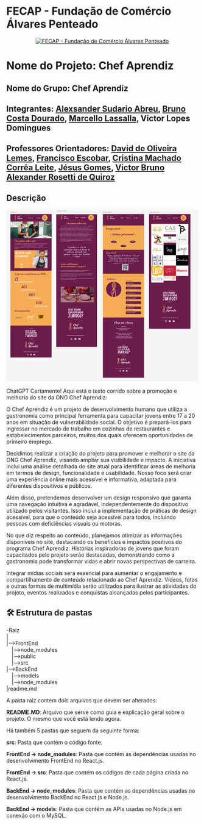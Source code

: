 # FECAP - Fundação de Comércio Álvares Penteado

<p align="center">
<a href= "https://www.fecap.br/"><img src="https://encrypted-tbn0.gstatic.com/images?q=tbn:ANd9GcRhZPrRa89Kma0ZZogxm0pi-tCn_TLKeHGVxywp-LXAFGR3B1DPouAJYHgKZGV0XTEf4AE&usqp=CAU" alt="FECAP - Fundação de Comércio Álvares Penteado" border="0"></a>
</p>

# Nome do Projeto: Chef Aprendiz

## Nome do Grupo: Chef Aprendiz

## Integrantes: <a href="https://www.linkedin.com/in/alexsander-sudario-0a793524a/"> Alexsander Sudario Abreu</a>, <a href="https://www.linkedin.com/in/bruno-costa-dourado-192b3b26a/">Bruno Costa Dourado</a>, <a href="https://www.linkedin.com/in/marcello-lassalla-a146b8225/">Marcello Lassalla</a>, <a> Victor Lopes Domingues </a>

## Professores Orientadores: <a href="https://www.linkedin.com/in/dolemes//">David de Oliveira Lemes</a>, <a href="https://www.linkedin.com/in/francisco-escobar/">Francisco Escobar</a>, <a href="https://www.linkedin.com/in/cristina-machado-corrêa-leite-630309160/">Cristina Machado Corrêa Leite</a>, <a href="https://www.linkedin.com/in/jésus-gomes-83b769108/">Jésus Gomes</a>, <a href="https://www.linkedin.com/in/victorbarq">Victor Bruno Alexander Rosetti de Quiroz</a>

## Descrição
<p align="center">
<img src="https://github.com/2023-2-MCC2/Projeto6/blob/main/Design%20Site.png" alt="YoungLeader" border="0">


ChatGPT
Certamente! Aqui está o texto corrido sobre a promoção e melhoria do site da ONG Chef Aprendiz:

O Chef Aprendiz é um projeto de desenvolvimento humano que utiliza a gastronomia como principal ferramenta para capacitar jovens entre 17 a 20 anos em situação de vulnerabilidade social. O objetivo é prepará-los para ingressar no mercado de trabalho em cozinhas de restaurantes e estabelecimentos parceiros, muitos dos quais oferecem oportunidades de primeiro emprego.

Decidimos realizar a criação do projeto para promover e melhorar o site da ONG Chef Aprendiz, visando ampliar sua visibilidade e impacto. A iniciativa inclui uma análise detalhada do site atual para identificar áreas de melhoria em termos de design, funcionalidade e usabilidade. Nosso foco será criar uma experiência online mais acessível e informativa, adaptada para diferentes dispositivos e públicos.

Além disso, pretendemos desenvolver um design responsivo que garanta uma navegação intuitiva e agradável, independentemente do dispositivo utilizado pelos visitantes. Isso inclui a implementação de práticas de design acessível, para que o conteúdo seja acessível para todos, incluindo pessoas com deficiências visuais ou motoras.

No que diz respeito ao conteúdo, planejamos otimizar as informações disponíveis no site, destacando os benefícios e impactos positivos do programa Chef Aprendiz. Histórias inspiradoras de jovens que foram capacitados pelo projeto serão destacadas, demonstrando como a gastronomia pode transformar vidas e abrir novas perspectivas de carreira.

Integrar mídias sociais será essencial para aumentar o engajamento e compartilhamento de conteúdo relacionado ao Chef Aprendiz. Vídeos, fotos e outras formas de multimídia serão utilizados para ilustrar as atividades do projeto, eventos realizados e conquistas alcançadas pelos participantes.

## 🛠 Estrutura de pastas

-Raiz<br>
|<br>
|-->FrontEnd<br>
  &emsp;|-->node_modules<br>
  &emsp;|-->public<br>
  &emsp;|-->src<br>
|-->BackEnd<br>
  &emsp;|-->models<br>
  &emsp;|-->node_modules<br>
|readme.md<br>

A pasta raiz contem dois arquivos que devem ser alterados:

<b>README.MD</b>: Arquivo que serve como guia e explicação geral sobre o projeto. O mesmo que você está lendo agora.

Há também 5 pastas que seguem da seguinte forma:

<b>src</b>: Pasta que contém o código fonte.

<b>FrontEnd -> node_modules</b>: Pasta que contém as dependências usadas no desenvolvimento FrontEnd no React.js.

<b>FrontEnd -> src</b>: Pasta que contém os códigos de cada página criada no React.js.

<b>BackEnd -> node_modules</b>: Pasta que contém as dependências usadas no desenvolvimento BackEnd no React.js e Node.js.

<b>BackEnd -> models</b>: Pasta que contém as APIs usadas no Node.js em conexão com o MySQL.



